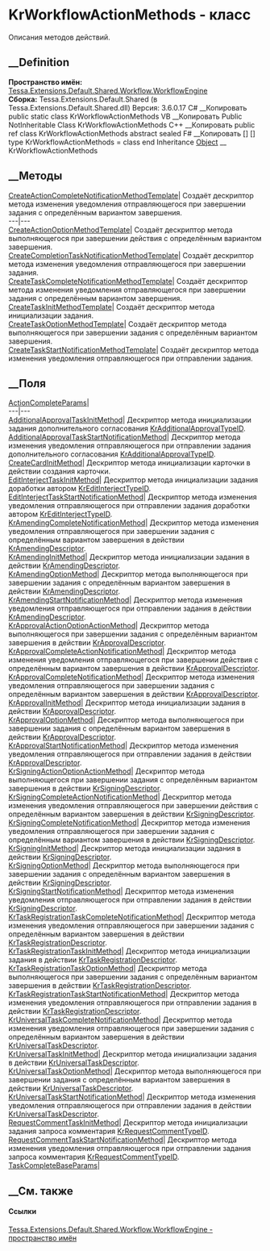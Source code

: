 # KrWorkflowActionMethods - класс
Описания методов действий.
## __Definition
 **Пространство имён:**
[Tessa.Extensions.Default.Shared.Workflow.WorkflowEngine](N_Tessa_Extensions_Default_Shared_Workflow_WorkflowEngine.htm)  
 **Сборка:** Tessa.Extensions.Default.Shared (в
Tessa.Extensions.Default.Shared.dll) Версия: 3.6.0.17
C# __Копировать
     public static class KrWorkflowActionMethods
VB __Копировать
     Public NotInheritable Class KrWorkflowActionMethods
C++ __Копировать
     public ref class KrWorkflowActionMethods abstract sealed
F# __Копировать
     [<AbstractClassAttribute>]
    [<SealedAttribute>]
    type KrWorkflowActionMethods = class end
Inheritance
    [Object](https://learn.microsoft.com/dotnet/api/system.object) __ KrWorkflowActionMethods
##  __Методы
[CreateActionCompleteNotificationMethodTemplate](M_Tessa_Extensions_Default_Shared_Workflow_WorkflowEngine_KrWorkflowActionMethods_CreateActionCompleteNotificationMethodTemplate.htm)|
Создаёт дескриптор метода изменения уведомления отправляющегося при завершении
задания с определённым вариантом завершения.  
---|---  
[CreateActionOptionMethodTemplate](M_Tessa_Extensions_Default_Shared_Workflow_WorkflowEngine_KrWorkflowActionMethods_CreateActionOptionMethodTemplate.htm)|
Создаёт дескриптор метода выполняющегося при завершении действия с
определённым вариантом завершения.  
[CreateCompletionTaskNotificationMethodTemplate](M_Tessa_Extensions_Default_Shared_Workflow_WorkflowEngine_KrWorkflowActionMethods_CreateCompletionTaskNotificationMethodTemplate.htm)|
Создаёт дескриптор метода изменения уведомления отправляющегося при завершении
задания.  
[CreateTaskCompleteNotificationMethodTemplate](M_Tessa_Extensions_Default_Shared_Workflow_WorkflowEngine_KrWorkflowActionMethods_CreateTaskCompleteNotificationMethodTemplate.htm)|
Создаёт дескриптор метода изменения уведомления отправляющегося при завершении
задания с определённым вариантом завершения.  
[CreateTaskInitMethodTemplate](M_Tessa_Extensions_Default_Shared_Workflow_WorkflowEngine_KrWorkflowActionMethods_CreateTaskInitMethodTemplate.htm)|
Создаёт дескриптор метода инициализации задания.  
[CreateTaskOptionMethodTemplate](M_Tessa_Extensions_Default_Shared_Workflow_WorkflowEngine_KrWorkflowActionMethods_CreateTaskOptionMethodTemplate.htm)|
Создаёт дескриптор метода выполняющегося при завершении задания с определённым
вариантом завершения.  
[CreateTaskStartNotificationMethodTemplate](M_Tessa_Extensions_Default_Shared_Workflow_WorkflowEngine_KrWorkflowActionMethods_CreateTaskStartNotificationMethodTemplate.htm)|
Создаёт дескриптор метода изменения уведомления отправляющегося при
отправлении задания.  
## __Поля
[ActionCompleteParams](F_Tessa_Extensions_Default_Shared_Workflow_WorkflowEngine_KrWorkflowActionMethods_ActionCompleteParams.htm)|  
---|---  
[AdditionalApprovalTaskInitMethod](F_Tessa_Extensions_Default_Shared_Workflow_WorkflowEngine_KrWorkflowActionMethods_AdditionalApprovalTaskInitMethod.htm)|
Дескриптор метода инициализации задания дополнительного согласования
[KrAdditionalApprovalTypeID](F_Tessa_Extensions_Default_Shared_DefaultTaskTypes_KrAdditionalApprovalTypeID.htm).  
[AdditionalApprovalTaskStartNotificationMethod](F_Tessa_Extensions_Default_Shared_Workflow_WorkflowEngine_KrWorkflowActionMethods_AdditionalApprovalTaskStartNotificationMethod.htm)|
Дескриптор метода изменения уведомления отправляющегося при отправлении
задания дополнительного согласования
[KrAdditionalApprovalTypeID](F_Tessa_Extensions_Default_Shared_DefaultTaskTypes_KrAdditionalApprovalTypeID.htm).  
[CreateCardInitMethod](F_Tessa_Extensions_Default_Shared_Workflow_WorkflowEngine_KrWorkflowActionMethods_CreateCardInitMethod.htm)|
Дескриптор метода инициализации карточки в действии создания карточки.  
[EditInterjectTaskInitMethod](F_Tessa_Extensions_Default_Shared_Workflow_WorkflowEngine_KrWorkflowActionMethods_EditInterjectTaskInitMethod.htm)|
Дескриптор метода инициализации задания доработки автором
[KrEditInterjectTypeID](F_Tessa_Extensions_Default_Shared_DefaultTaskTypes_KrEditInterjectTypeID.htm).  
[EditInterjectTaskStartNotificationMethod](F_Tessa_Extensions_Default_Shared_Workflow_WorkflowEngine_KrWorkflowActionMethods_EditInterjectTaskStartNotificationMethod.htm)|
Дескриптор метода изменения уведомления отправляющегося при отправлении
задания доработки автором
[KrEditInterjectTypeID](F_Tessa_Extensions_Default_Shared_DefaultTaskTypes_KrEditInterjectTypeID.htm).  
[KrAmendingCompleteNotificationMethod](F_Tessa_Extensions_Default_Shared_Workflow_WorkflowEngine_KrWorkflowActionMethods_KrAmendingCompleteNotificationMethod.htm)|
Дескриптор метода изменения уведомления отправляющегося при завершении задания
с определённым вариантом завершения в действии
[KrAmendingDescriptor](F_Tessa_Extensions_Default_Shared_Workflow_WorkflowEngine_KrDescriptors_KrAmendingDescriptor.htm).  
[KrAmendingInitMethod](F_Tessa_Extensions_Default_Shared_Workflow_WorkflowEngine_KrWorkflowActionMethods_KrAmendingInitMethod.htm)|
Дескриптор метода инициализации задания в действии
[KrAmendingDescriptor](F_Tessa_Extensions_Default_Shared_Workflow_WorkflowEngine_KrDescriptors_KrAmendingDescriptor.htm).  
[KrAmendingOptionMethod](F_Tessa_Extensions_Default_Shared_Workflow_WorkflowEngine_KrWorkflowActionMethods_KrAmendingOptionMethod.htm)|
Дескриптор метода выполняющегося при завершении задания с определённым
вариантом завершения в действии
[KrAmendingDescriptor](F_Tessa_Extensions_Default_Shared_Workflow_WorkflowEngine_KrDescriptors_KrAmendingDescriptor.htm).  
[KrAmendingStartNotificationMethod](F_Tessa_Extensions_Default_Shared_Workflow_WorkflowEngine_KrWorkflowActionMethods_KrAmendingStartNotificationMethod.htm)|
Дескриптор метода изменения уведомления отправляющегося при отправлении
задания в действии
[KrAmendingDescriptor](F_Tessa_Extensions_Default_Shared_Workflow_WorkflowEngine_KrDescriptors_KrAmendingDescriptor.htm).  
[KrApprovalActionOptionActionMethod](F_Tessa_Extensions_Default_Shared_Workflow_WorkflowEngine_KrWorkflowActionMethods_KrApprovalActionOptionActionMethod.htm)|
Дескриптор метода выполняющегося при завершении задания с определённым
вариантом завершения в действии
[KrApprovalDescriptor](F_Tessa_Extensions_Default_Shared_Workflow_WorkflowEngine_KrDescriptors_KrApprovalDescriptor.htm).  
[KrApprovalCompleteActionNotificationMethod](F_Tessa_Extensions_Default_Shared_Workflow_WorkflowEngine_KrWorkflowActionMethods_KrApprovalCompleteActionNotificationMethod.htm)|
Дескриптор метода изменения уведомления отправляющегося при завершении
действия с определённым вариантом завершения в действии
[KrApprovalDescriptor](F_Tessa_Extensions_Default_Shared_Workflow_WorkflowEngine_KrDescriptors_KrApprovalDescriptor.htm).  
[KrApprovalCompleteNotificationMethod](F_Tessa_Extensions_Default_Shared_Workflow_WorkflowEngine_KrWorkflowActionMethods_KrApprovalCompleteNotificationMethod.htm)|
Дескриптор метода изменения уведомления отправляющегося при завершении задания
с определённым вариантом завершения в действии
[KrApprovalDescriptor](F_Tessa_Extensions_Default_Shared_Workflow_WorkflowEngine_KrDescriptors_KrApprovalDescriptor.htm).  
[KrApprovalInitMethod](F_Tessa_Extensions_Default_Shared_Workflow_WorkflowEngine_KrWorkflowActionMethods_KrApprovalInitMethod.htm)|
Дескриптор метода инициализации задания в действии
[KrApprovalDescriptor](F_Tessa_Extensions_Default_Shared_Workflow_WorkflowEngine_KrDescriptors_KrApprovalDescriptor.htm).  
[KrApprovalOptionMethod](F_Tessa_Extensions_Default_Shared_Workflow_WorkflowEngine_KrWorkflowActionMethods_KrApprovalOptionMethod.htm)|
Дескриптор метода выполняющегося при завершении задания с определённым
вариантом завершения в действии
[KrApprovalDescriptor](F_Tessa_Extensions_Default_Shared_Workflow_WorkflowEngine_KrDescriptors_KrApprovalDescriptor.htm).  
[KrApprovalStartNotificationMethod](F_Tessa_Extensions_Default_Shared_Workflow_WorkflowEngine_KrWorkflowActionMethods_KrApprovalStartNotificationMethod.htm)|
Дескриптор метода изменения уведомления отправляющегося при отправлении
задания в действии
[KrApprovalDescriptor](F_Tessa_Extensions_Default_Shared_Workflow_WorkflowEngine_KrDescriptors_KrApprovalDescriptor.htm).  
[KrSigningActionOptionActionMethod](F_Tessa_Extensions_Default_Shared_Workflow_WorkflowEngine_KrWorkflowActionMethods_KrSigningActionOptionActionMethod.htm)|
Дескриптор метода выполняющегося при завершении задания с определённым
вариантом завершения в действии
[KrSigningDescriptor](F_Tessa_Extensions_Default_Shared_Workflow_WorkflowEngine_KrDescriptors_KrSigningDescriptor.htm).  
[KrSigningCompleteActionNotificationMethod](F_Tessa_Extensions_Default_Shared_Workflow_WorkflowEngine_KrWorkflowActionMethods_KrSigningCompleteActionNotificationMethod.htm)|
Дескриптор метода изменения уведомления отправляющегося при завершении
действия с определённым вариантом завершения в действии
[KrSigningDescriptor](F_Tessa_Extensions_Default_Shared_Workflow_WorkflowEngine_KrDescriptors_KrSigningDescriptor.htm).  
[KrSigningCompleteNotificationMethod](F_Tessa_Extensions_Default_Shared_Workflow_WorkflowEngine_KrWorkflowActionMethods_KrSigningCompleteNotificationMethod.htm)|
Дескриптор метода изменения уведомления отправляющегося при завершении задания
с определённым вариантом завершения в действии
[KrSigningDescriptor](F_Tessa_Extensions_Default_Shared_Workflow_WorkflowEngine_KrDescriptors_KrSigningDescriptor.htm).  
[KrSigningInitMethod](F_Tessa_Extensions_Default_Shared_Workflow_WorkflowEngine_KrWorkflowActionMethods_KrSigningInitMethod.htm)|
Дескриптор метода инициализации задания в действии
[KrSigningDescriptor](F_Tessa_Extensions_Default_Shared_Workflow_WorkflowEngine_KrDescriptors_KrSigningDescriptor.htm).  
[KrSigningOptionMethod](F_Tessa_Extensions_Default_Shared_Workflow_WorkflowEngine_KrWorkflowActionMethods_KrSigningOptionMethod.htm)|
Дескриптор метода выполняющегося при завершении задания с определённым
вариантом завершения в действии
[KrSigningDescriptor](F_Tessa_Extensions_Default_Shared_Workflow_WorkflowEngine_KrDescriptors_KrSigningDescriptor.htm).  
[KrSigningStartNotificationMethod](F_Tessa_Extensions_Default_Shared_Workflow_WorkflowEngine_KrWorkflowActionMethods_KrSigningStartNotificationMethod.htm)|
Дескриптор метода изменения уведомления отправляющегося при отправлении
задания в действии
[KrSigningDescriptor](F_Tessa_Extensions_Default_Shared_Workflow_WorkflowEngine_KrDescriptors_KrSigningDescriptor.htm).  
[KrTaskRegistrationTaskCompleteNotificationMethod](F_Tessa_Extensions_Default_Shared_Workflow_WorkflowEngine_KrWorkflowActionMethods_KrTaskRegistrationTaskCompleteNotificationMethod.htm)|
Дескриптор метода изменения уведомления отправляющегося при завершении задания
с определённым вариантом завершения в действии
[KrTaskRegistrationDescriptor](F_Tessa_Extensions_Default_Shared_Workflow_WorkflowEngine_KrDescriptors_KrTaskRegistrationDescriptor.htm).  
[KrTaskRegistrationTaskInitMethod](F_Tessa_Extensions_Default_Shared_Workflow_WorkflowEngine_KrWorkflowActionMethods_KrTaskRegistrationTaskInitMethod.htm)|
Дескриптор метода инициализации задания в действии
[KrTaskRegistrationDescriptor](F_Tessa_Extensions_Default_Shared_Workflow_WorkflowEngine_KrDescriptors_KrTaskRegistrationDescriptor.htm).  
[KrTaskRegistrationTaskOptionMethod](F_Tessa_Extensions_Default_Shared_Workflow_WorkflowEngine_KrWorkflowActionMethods_KrTaskRegistrationTaskOptionMethod.htm)|
Дескриптор метода выполняющегося при завершении задания с определённым
вариантом завершения в действии
[KrTaskRegistrationDescriptor](F_Tessa_Extensions_Default_Shared_Workflow_WorkflowEngine_KrDescriptors_KrTaskRegistrationDescriptor.htm).  
[KrTaskRegistrationTaskStartNotificationMethod](F_Tessa_Extensions_Default_Shared_Workflow_WorkflowEngine_KrWorkflowActionMethods_KrTaskRegistrationTaskStartNotificationMethod.htm)|
Дескриптор метода изменения уведомления отправляющегося при отправлении
задания в действии
[KrTaskRegistrationDescriptor](F_Tessa_Extensions_Default_Shared_Workflow_WorkflowEngine_KrDescriptors_KrTaskRegistrationDescriptor.htm).  
[KrUniversalTaskCompleteNotificationMethod](F_Tessa_Extensions_Default_Shared_Workflow_WorkflowEngine_KrWorkflowActionMethods_KrUniversalTaskCompleteNotificationMethod.htm)|
Дескриптор метода изменения уведомления отправляющегося при завершении задания
с определённым вариантом завершения в действии
[KrUniversalTaskDescriptor](F_Tessa_Extensions_Default_Shared_Workflow_WorkflowEngine_KrDescriptors_KrUniversalTaskDescriptor.htm).  
[KrUniversalTaskInitMethod](F_Tessa_Extensions_Default_Shared_Workflow_WorkflowEngine_KrWorkflowActionMethods_KrUniversalTaskInitMethod.htm)|
Дескриптор метода инициализации задания в действии
[KrUniversalTaskDescriptor](F_Tessa_Extensions_Default_Shared_Workflow_WorkflowEngine_KrDescriptors_KrUniversalTaskDescriptor.htm).  
[KrUniversalTaskOptionMethod](F_Tessa_Extensions_Default_Shared_Workflow_WorkflowEngine_KrWorkflowActionMethods_KrUniversalTaskOptionMethod.htm)|
Дескриптор метода выполняющегося при завершении задания с определённым
вариантом завершения в действии
[KrUniversalTaskDescriptor](F_Tessa_Extensions_Default_Shared_Workflow_WorkflowEngine_KrDescriptors_KrUniversalTaskDescriptor.htm).  
[KrUniversalTaskStartNotificationMethod](F_Tessa_Extensions_Default_Shared_Workflow_WorkflowEngine_KrWorkflowActionMethods_KrUniversalTaskStartNotificationMethod.htm)|
Дескриптор метода изменения уведомления отправляющегося при отправлении
задания в действии
[KrUniversalTaskDescriptor](F_Tessa_Extensions_Default_Shared_Workflow_WorkflowEngine_KrDescriptors_KrUniversalTaskDescriptor.htm).  
[RequestCommentTaskInitMethod](F_Tessa_Extensions_Default_Shared_Workflow_WorkflowEngine_KrWorkflowActionMethods_RequestCommentTaskInitMethod.htm)|
Дескриптор метода инициализации задания запроса комментария
[KrRequestCommentTypeID](F_Tessa_Extensions_Default_Shared_DefaultTaskTypes_KrRequestCommentTypeID.htm).  
[RequestCommentTaskStartNotificationMethod](F_Tessa_Extensions_Default_Shared_Workflow_WorkflowEngine_KrWorkflowActionMethods_RequestCommentTaskStartNotificationMethod.htm)|
Дескриптор метода изменения уведомления отправляющегося при отправлении
задания запроса комментария
[KrRequestCommentTypeID](F_Tessa_Extensions_Default_Shared_DefaultTaskTypes_KrRequestCommentTypeID.htm).  
[TaskCompleteBaseParams](F_Tessa_Extensions_Default_Shared_Workflow_WorkflowEngine_KrWorkflowActionMethods_TaskCompleteBaseParams.htm)|  
## __См. также
#### Ссылки
[Tessa.Extensions.Default.Shared.Workflow.WorkflowEngine - пространство
имён](N_Tessa_Extensions_Default_Shared_Workflow_WorkflowEngine.htm)

